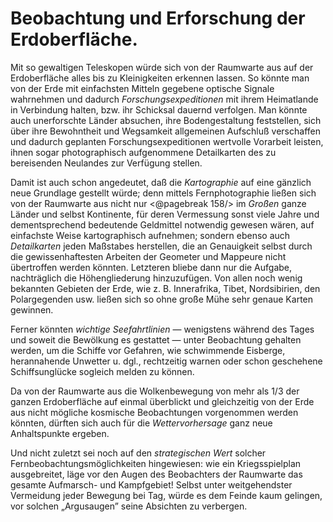 Beobachtung und Erforschung der Erdoberfläche.
==============================================

Mit so gewaltigen Teleskopen würde sich von der Raumwarte
aus auf der Erdoberfläche alles bis zu Kleinigkeiten erkennen lassen.
So könnte man von der Erde mit einfachsten Mitteln gegebene
optische Signale wahrnehmen und dadurch *Forschungsexpeditionen*
mit ihrem Heimatlande in Verbindung halten, bzw.
ihr Schicksal dauernd verfolgen. Man könnte auch unerforschte
Länder absuchen, ihre Bodengestaltung feststellen, sich über ihre
Bewohntheit und Wegsamkeit allgemeinen Aufschluß verschaffen
und dadurch geplanten Forschungsexpeditionen wertvolle Vorarbeit
leisten, ihnen sogar photographisch aufgenommene Detailkarten
des zu bereisenden Neulandes zur Verfügung stellen.

Damit ist auch schon angedeutet, daß die *Kartographie* auf
eine gänzlich neue Grundlage gestellt würde; denn mittels Fernphotographie
ließen sich von der Raumwarte aus nicht nur
<@pagebreak 158/> im *Großen* ganze Länder und selbst Kontinente, für deren Vermessung
sonst viele Jahre und dementsprechend bedeutende Geldmittel
notwendig gewesen wären, auf einfachste Weise kartographisch
aufnehmen; sondern ebenso auch *Detailkarten* jeden
Maßstabes herstellen, die an Genauigkeit selbst durch die
gewissenhaftesten Arbeiten der Geometer und Mappeure nicht übertroffen
werden könnten. Letzteren bliebe dann nur die Aufgabe,
nachträglich die Höhengliederung hinzuzufügen. Von allen noch
wenig bekannten Gebieten der Erde, wie z. B. Innerafrika, Tibet,
Nordsibirien, den Polargegenden usw. ließen sich so ohne große
Mühe sehr genaue Karten gewinnen.

Ferner könnten *wichtige Seefahrtlinien* — wenigstens während
des Tages und soweit die Bewölkung es gestattet — unter
Beobachtung gehalten werden, um die Schiffe vor Gefahren, wie
schwimmende Eisberge, herannahende Unwetter u. dgl., rechtzeitig
warnen oder schon geschehene Schiffsunglücke sogleich melden zu können.

Da von der Raumwarte aus die Wolkenbewegung von mehr
als 1/3 der ganzen Erdoberfläche auf einmal überblickt und gleichzeitig
von der Erde aus nicht mögliche kosmische Beobachtungen
vorgenommen werden könnten, dürften sich auch für die *Wettervorhersage*
ganz neue Anhaltspunkte ergeben.

Und nicht zuletzt sei noch auf den *strategischen Wert* solcher
Fernbeobachtungsmöglichkeiten hingewiesen: wie ein Kriegsspielplan
ausgebreitet, läge vor den Augen des Beobachters der
Raumwarte das gesamte Aufmarsch- und Kampfgebiet! Selbst
unter weitgehendster Vermeidung jeder Bewegung bei Tag, würde
es dem Feinde kaum gelingen, vor solchen „Argusaugen” seine
Absichten zu verbergen.

